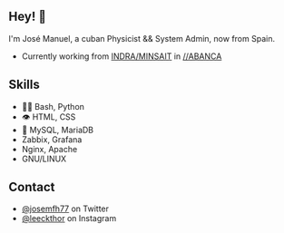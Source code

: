## Hey! 👋
I'm José Manuel, a cuban Physicist && System Admin, now from Spain.

- Currently working from [INDRA/MINSAIT](https://www.minsait.com) in [//ABANCA](https://www.abanca.com/)

## Skills
- 👨‍💻 Bash, Python
- 👁️ HTML, CSS
- 💽 MySQL, MariaDB
- Zabbix, Grafana
- Nginx, Apache
- GNU/LINUX

## Contact
- [@josemfh77](https://twitter.com/josemfh77) on Twitter
- [@leeckthor](https://instagram.com/leeckthor) on Instagram
